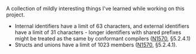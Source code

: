 A collection of mildly interesting things I've learned while working on this project.

- Internal identifiers have a limit of 63 characters, and external identifiers have a limit of 31 characters - longer identifiers with shared prefixes might be treated as the same by conformant compilers ([N1570](http://www.open-std.org/jtc1/sc22/wg14/www/docs/n1570.pdf), §5.2.4.1)
- Structs and unions have a limit of 1023 members ([N1570](http://www.open-std.org/jtc1/sc22/wg14/www/docs/n1570.pdf), §5.2.4.1).